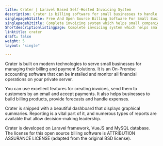 ```yaml
---
title: Crater | Laravel Based Self-Hosted Invoicing System
description: Crater is billing software for small businesses to handle financial operations. Create & send invoices to clients and keep track of transactions.
singlepageh1title: Free And Open Source Billing Software For Small Businesses
singlepageh2title: Complete invoicing system which helps small companies for book keeping. Grow business by tracking expenses, payments, create invoices and estimates.
Shortdescriptionlistingpage: Complete invoicing system which helps small companies for book keeping. Grow business by tracking expenses, payments, create invoices and estimates.
linktitle: crater
draft: false
weight: 5
layout: "single"

---
```


Crater is built on modern technologies to serve small businesses for managing their billing and payment Solutions. It is an On-Premise accounting software that can be installed and monitor all financial operations on your private server.

You can use excellent features for creating invoices, send them to customers by an email and accept payments. It also helps businesses to build billing products, provide forecasts and handle expenses.

Crater is shipped with a beautiful dashboard that displays graphical summaries. Reporting is a vital part of it, and numerous types of reports are available that allow decision-making leadership.

Crater is developed on Laravel framework, VueJS and MySQL database. The license for this open source billing software is ATTRIBUTION ASSURANCE LICENSE (adapted from the original BSD license).